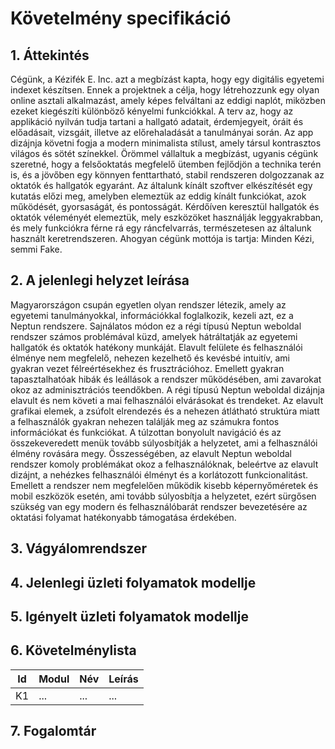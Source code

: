 # Követelmény specifikáció

## 1. Áttekintés

Cégünk, a Kézifék E. Inc. azt a megbízást kapta, hogy egy digitális egyetemi indexet készítsen. Ennek a projektnek a célja, hogy
létrehozzunk egy olyan online asztali alkalmazást, amely képes felváltani az eddigi naplót, miközben ezeket kiegészíti különböző 
kényelmi funkciókkal. A terv az, hogy az applikáció nyilván tudja tartani a  hallgató adatait, érdemjegyeit, óráit és előadásait,
vizsgáit, illetve az előrehaladását a tanulmányai során. Az app dizájnja követni fogja a modern minimalista stílust, amely társul
kontrasztos világos és sötét színekkel. Örömmel vállaltuk a megbízást, ugyanis cégünk szeretné, hogy a felsőoktatás megfelelő ütemben
fejlődjön a technika terén is, és a jövőben egy könnyen fenttartható, stabil rendszeren dolgozzanak az oktatók és hallgatók egyaránt.
Az általunk kínált szoftver elkészítését egy kutatás előzi meg, amelyben elemeztük az eddig kínált funkciókat, azok működését,
gyorsaságát, és pontosságát. Kérdőíven keresztül hallgatók és oktatók véleményét elemeztük, mely eszközöket használják leggyakrabban, és
mely funkciókra férne rá egy ráncfelvarrás, természetesen az általunk használt keretrendszeren. Ahogyan cégünk mottója is tartja: 
Minden Kézi, semmi Fake.

## 2. A jelenlegi helyzet leírása

Magyarországon csupán egyetlen olyan rendszer létezik, amely az egyetemi tanulmányokkal, információkkal foglalkozik, kezeli azt, ez a Neptun rendszere.
Sajnálatos módon ez a régi típusú Neptun weboldal rendszer számos problémával küzd, amelyek hátráltatják az egyetemi hallgatók és oktatók hatékony munkáját.
Elavult felülete és felhasználói élménye nem megfelelő, nehezen kezelhető és kevésbé intuitív, ami gyakran vezet félreértésekhez és frusztrációhoz. Emellett
gyakran tapasztalhatóak hibák és leállások a rendszer működésében, ami zavarokat okoz az adminisztrációs teendőkben. A régi típusú Neptun weboldal dizájnja elavult
és nem követi a mai felhasználói elvárásokat és trendeket. Az elavult grafikai elemek, a zsúfolt elrendezés és a nehezen átlátható struktúra miatt a felhasználók
gyakran nehezen találják meg az számukra fontos információkat és funkciókat. A túlzottan bonyolult navigáció és az összekeveredett menük tovább súlyosbítják a
helyzetet, ami a felhasználói élmény rovására megy. Összességében, az elavult Neptun weboldal rendszer komoly problémákat okoz a felhasználóknak, beleértve az
elavult dizájnt, a nehézkes felhasználói élményt és a korlátozott funkcionalitást. Emellett a rendszer nem megfelelően működik kisebb képernyőméretek és mobil
eszközök esetén, ami tovább súlyosbítja a helyzetet, ezért sürgősen szükség van egy modern és felhasználóbarát rendszer bevezetésére az oktatási folyamat
hatékonyabb támogatása érdekében.

## 3. Vágyálomrendszer

## 4. Jelenlegi üzleti folyamatok modellje

## 5. Igényelt üzleti folyamatok modellje

## 6. Követelménylista

| Id | Modul | Név | Leírás |
| :---: | --- | --- | --- |
| K1 | ... | ... | ... |

## 7. Fogalomtár
